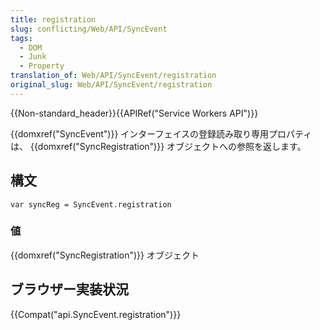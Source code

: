 ```yaml
---
title: registration
slug: conflicting/Web/API/SyncEvent
tags:
  - DOM
  - Junk
  - Property
translation_of: Web/API/SyncEvent/registration
original_slug: Web/API/SyncEvent/registration
---
```

{{Non-standard_header}}{{APIRef("Service Workers API")}}

{{domxref("SyncEvent")}} インターフェイスの登録読み取り専用プロパティは、 {{domxref("SyncRegistration")}} オブジェクトへの参照を返します。

## 構文

```
var syncReg = SyncEvent.registration
```

### 値

{{domxref("SyncRegistration")}} オブジェクト

## ブラウザー実装状況

{{Compat("api.SyncEvent.registration")}}
